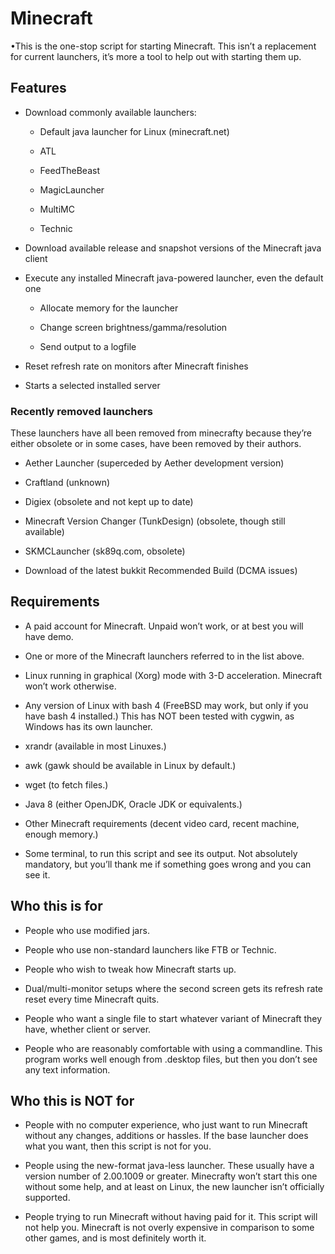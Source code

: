 Minecraft
=========

•This is the one-stop script for starting Minecraft. This isn’t a replacement for current launchers, it’s more a tool to help out with starting them up.

Features
--------

-   Download commonly available launchers:

    -   Default java launcher for Linux (minecraft.net)

    -   ATL

    -   FeedTheBeast

    -   MagicLauncher

    -   MultiMC

    -   Technic

-   Download available release and snapshot versions of the Minecraft java client

-   Execute any installed Minecraft java-powered launcher, even the default one

    -   Allocate memory for the launcher

    -   Change screen brightness/gamma/resolution

    -   Send output to a logfile

-   Reset refresh rate on monitors after Minecraft finishes

-   Starts a selected installed server

### Recently removed launchers

These launchers have all been removed from minecrafty because they’re either obsolete or in some cases, have been removed by their authors.

-   Aether Launcher (superceded by Aether development version)

-   Craftland (unknown)

-   Digiex (obsolete and not kept up to date)

-   Minecraft Version Changer (TunkDesign) (obsolete, though still available)

-   SKMCLauncher (sk89q.com, obsolete)

-   Download of the latest bukkit Recommended Build (DCMA issues)

Requirements
------------

-   A paid account for Minecraft. Unpaid won’t work, or at best you will have demo.

-   One or more of the Minecraft launchers referred to in the list above.

-   Linux running in graphical (Xorg) mode with 3-D acceleration. Minecraft won’t work otherwise.

-   Any version of Linux with bash 4 (FreeBSD may work, but only if you have bash 4 installed.) This has NOT been tested with cygwin, as Windows has its own launcher.

-   xrandr (available in most Linuxes.)

-   awk (gawk should be available in Linux by default.)

-   wget (to fetch files.)

-   Java 8 (either OpenJDK, Oracle JDK or equivalents.)

-   Other Minecraft requirements (decent video card, recent machine, enough memory.)

-   Some terminal, to run this script and see its output. Not absolutely mandatory, but you’ll thank me if something goes wrong and you can see it.

Who this is for
---------------

-   People who use modified jars.

-   People who use non-standard launchers like FTB or Technic.

-   People who wish to tweak how Minecraft starts up.

-   Dual/multi-monitor setups where the second screen gets its refresh rate reset every time Minecraft quits.

-   People who want a single file to start whatever variant of Minecraft they have, whether client or server.

-   People who are reasonably comfortable with using a commandline. This program works well enough from .desktop files, but then you don’t see any text information.

Who this is NOT for
-------------------

-   People with no computer experience, who just want to run Minecraft without any changes, additions or hassles. If the base launcher does what you want, then this script is not for you.

-   People using the new-format java-less launcher. These usually have a version number of 2.00.1009 or greater. Minecrafty won’t start this one without some help, and at least on Linux, the new launcher isn’t officially supported.

-   People trying to run Minecraft without having paid for it. This script will not help you. Minecraft is not overly expensive in comparison to some other games, and is most definitely worth it.


